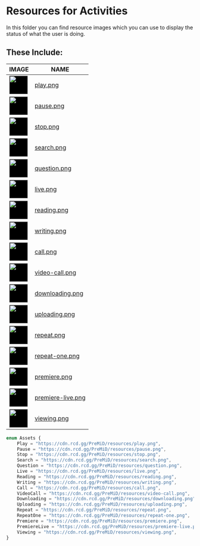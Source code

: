# Resources for Activities

In this folder you can find resource images which you can use to display the status of what the user is doing.

## These Include:

| IMAGE                                                                                 | NAME                                   |
| ------------------------------------------------------------------------------------- | -------------------------------------- |
| <img src="play.png" style="background: black;" height="50px">                         | [play.png](play.png)                   |
| <img src="pause.png" style="background-color: rgba(0,0,0,25);" height="50px">         | [pause.png](pause.png)                 |
| <img src="stop.png" style="background-color: rgba(0,0,0,25);" height="50px">          | [stop.png](stop.png)                   |
| <img src="search.png" style="background-color: rgba(0,0,0,25);" height="50px">        | [search.png](search.png)               |
| <img src="question.png" style="background-color: rgba(0,0,0,25);" height="50px">      | [question.png](question.png)           |
| <img src="live.png" style="background-color: rgba(0,0,0,25);" height="50px">          | [live.png](live.png)                   |
| <img src="reading.png" style="background-color: rgba(0,0,0,25);" height="50px">       | [reading.png](reading.png)             |
| <img src="writing.png" style="background-color: rgba(0,0,0,25);" height="50px">       | [writing.png](writing.png)             |
| <img src="call.png" style="background-color: rgba(0,0,0,25);" height="50px">          | [call.png](call.png)                   |
| <img src="video-call.png" style="background-color: rgba(0,0,0,25);" height="50px">    | [video-call.png](video-call.png)       |
| <img src="downloading.png" style="background-color: rgba(0,0,0,25);" height="50px">   | [downloading.png](downloading.png)     |
| <img src="uploading.png" style="background-color: rgba(0,0,0,25);" height="50px">     | [uploading.png](uploading.png)         |
| <img src="repeat.png" style="background-color: rgba(0,0,0,25);" height="50px">        | [repeat.png](repeat.png)               |
| <img src="repeat-one.png" style="background-color: rgba(0,0,0,25);" height="50px">    | [repeat-one.png](repeat-one.png)       |
| <img src="premiere.png" style="background-color: rgba(0,0,0,25);" height="50px">      | [premiere.png](premiere.png)           |
| <img src="premiere-live.png" style="background-color: rgba(0,0,0,25);" height="50px"> | [premiere-live.png](premiere-live.png) |
| <img src="viewing.png" style="background-color: rgba(0,0,0,25);" height="50px">       | [viewing.png](viewing.png)             |

```ts
enum Assets {
	Play = "https://cdn.rcd.gg/PreMiD/resources/play.png",
	Pause = "https://cdn.rcd.gg/PreMiD/resources/pause.png",
	Stop = "https://cdn.rcd.gg/PreMiD/resources/stop.png",
	Search = "https://cdn.rcd.gg/PreMiD/resources/search.png",
	Question = "https://cdn.rcd.gg/PreMiD/resources/question.png",
	Live = "https://cdn.rcd.gg/PreMiD/resources/live.png",
	Reading = "https://cdn.rcd.gg/PreMiD/resources/reading.png",
	Writing = "https://cdn.rcd.gg/PreMiD/resources/writing.png",
	Call = "https://cdn.rcd.gg/PreMiD/resources/call.png",
	VideoCall = "https://cdn.rcd.gg/PreMiD/resources/video-call.png",
	Downloading = "https://cdn.rcd.gg/PreMiD/resources/downloading.png",
	Uploading = "https://cdn.rcd.gg/PreMiD/resources/uploading.png",
	Repeat = "https://cdn.rcd.gg/PreMiD/resources/repeat.png",
	RepeatOne = "https://cdn.rcd.gg/PreMiD/resources/repeat-one.png",
	Premiere = "https://cdn.rcd.gg/PreMiD/resources/premiere.png",
	PremiereLive = "https://cdn.rcd.gg/PreMiD/resources/premiere-live.png",
	Viewing = "https://cdn.rcd.gg/PreMiD/resources/viewing.png",
}
```
